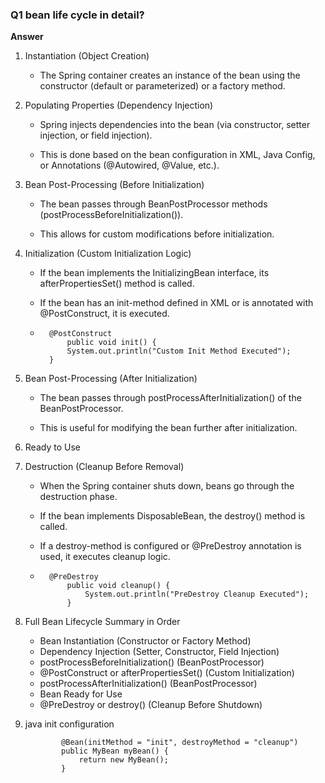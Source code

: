 ### Q1 bean life cycle in detail?
**Answer**
1. Instantiation (Object Creation)
    - The Spring container creates an instance of the bean using the constructor (default or parameterized) or a factory method.
2. Populating Properties (Dependency Injection)

    - Spring injects dependencies into the bean (via constructor, setter injection, or field injection).

    - This is done based on the bean configuration in XML, Java Config, or Annotations (@Autowired, @Value, etc.).

3. Bean Post-Processing (Before Initialization)

    - The bean passes through BeanPostProcessor methods (postProcessBeforeInitialization()).

    - This allows for custom modifications before initialization.

4. Initialization (Custom Initialization Logic)

    - If the bean implements the InitializingBean interface, its afterPropertiesSet() method is called.
    
    - If the bean has an init-method defined in XML or is annotated with @PostConstruct, it is executed.

    - ```
        @PostConstruct
            public void init() {
            System.out.println("Custom Init Method Executed");
        }
        ```
5. Bean Post-Processing (After Initialization)

    - The bean passes through postProcessAfterInitialization() of the BeanPostProcessor.

    - This is useful for modifying the bean further after initialization.

6. Ready to Use

7. Destruction (Cleanup Before Removal)

    - When the Spring container shuts down, beans go through the destruction phase.
    - If the bean implements DisposableBean, the destroy() method is called.

    - If a destroy-method is configured or @PreDestroy annotation is used, it executes cleanup logic.

    - ```
        @PreDestroy
            public void cleanup() {
                System.out.println("PreDestroy Cleanup Executed");
            }
8. Full Bean Lifecycle Summary in Order

    - Bean Instantiation (Constructor or Factory Method)
    - Dependency Injection (Setter, Constructor, Field Injection)
    - postProcessBeforeInitialization() (BeanPostProcessor)
    - @PostConstruct or afterPropertiesSet() (Custom Initialization)
    - postProcessAfterInitialization() (BeanPostProcessor)
    - Bean Ready for Use
    - @PreDestroy or destroy() (Cleanup Before Shutdown)
9. java init configuration

    ```
            @Bean(initMethod = "init", destroyMethod = "cleanup")
            public MyBean myBean() {
                return new MyBean();
            }
    ```


